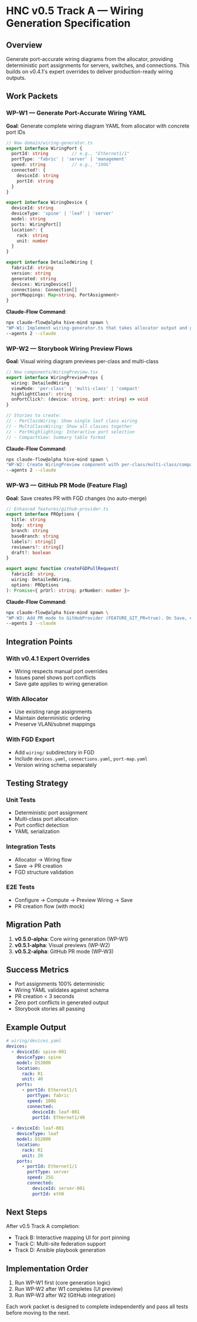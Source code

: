 # HNC v0.5 Track A — Wiring Generation Specification

## Overview
Generate port-accurate wiring diagrams from the allocator, providing deterministic port assignments for servers, switches, and connections. This builds on v0.4.1's expert overrides to deliver production-ready wiring outputs.

## Work Packets

### WP-W1 — Generate Port-Accurate Wiring YAML
**Goal**: Generate complete wiring diagram YAML from allocator with concrete port IDs

```typescript
// New domain/wiring-generator.ts
export interface WiringPort {
  portId: string         // e.g., "Ethernet1/1"
  portType: 'fabric' | 'server' | 'management'
  speed: string          // e.g., "100G"
  connected?: {
    deviceId: string
    portId: string
  }
}

export interface WiringDevice {
  deviceId: string
  deviceType: 'spine' | 'leaf' | 'server'
  model: string
  ports: WiringPort[]
  location?: {
    rack: string
    unit: number
  }
}

export interface DetailedWiring {
  fabricId: string
  version: string
  generated: string
  devices: WiringDevice[]
  connections: Connection[]
  portMappings: Map<string, PortAssignment>
}
```

**Claude-Flow Command**:
```bash
npx claude-flow@alpha hive-mind spawn \
"WP-W1: Implement wiring-generator.ts that takes allocator output and generates detailed port assignments. Map each uplink/downlink to specific ports (Ethernet1/1-48 for leaves, 1/1-32 for spines). Include server connections with NIC ports. Generate YAML with devices/connections/portMappings sections. Unit tests for deterministic port assignment. Exit: tsc + tests green."
--agents 2 --claude
```

### WP-W2 — Storybook Wiring Preview Flows
**Goal**: Visual wiring diagram previews per-class and multi-class

```typescript
// New components/WiringPreview.tsx
export interface WiringPreviewProps {
  wiring: DetailedWiring
  viewMode: 'per-class' | 'multi-class' | 'compact'
  highlightClass?: string
  onPortClick?: (device: string, port: string) => void
}

// Stories to create:
// - PerClassWiring: Show single leaf class wiring
// - MultiClassWiring: Show all classes together
// - PortHighlighting: Interactive port selection
// - CompactView: Summary table format
```

**Claude-Flow Command**:
```bash
npx claude-flow@alpha hive-mind spawn \
"WP-W2: Create WiringPreview component with per-class/multi-class/compact views. Visual port grid for switches, connection lines for links. Add 4 Storybook stories: PerClassWiring (single class focus), MultiClassWiring (all classes), PortHighlighting (click interactions), CompactView (table format). Use semantic selectors. Exit: build-storybook + test-storybook green."
--agents 2 --claude
```

### WP-W3 — GitHub PR Mode (Feature Flag)
**Goal**: Save creates PR with FGD changes (no auto-merge)

```typescript
// Enhanced features/github-provider.ts
export interface PROptions {
  title: string
  body: string
  branch: string
  baseBranch: string
  labels?: string[]
  reviewers?: string[]
  draft?: boolean
}

export async function createFGDPullRequest(
  fabricId: string,
  wiring: DetailedWiring,
  options: PROptions
): Promise<{ prUrl: string; prNumber: number }>
```

**Claude-Flow Command**:
```bash
npx claude-flow@alpha hive-mind spawn \
"WP-W3: Add PR mode to GitHubProvider (FEATURE_GIT_PR=true). On Save, create branch 'hnc-update/<fabricId>-<timestamp>', commit FGD + wiring YAML, open PR against main with title 'Update fabric <name>' and body with change summary. No auto-merge. Add Storybook story showing PR creation flow. Exit: integration test with mock GitHub API green."
--agents 2 --claude
```

## Integration Points

### With v0.4.1 Expert Overrides
- Wiring respects manual port overrides
- Issues panel shows port conflicts
- Save gate applies to wiring generation

### With Allocator
- Use existing range assignments
- Maintain deterministic ordering
- Preserve VLAN/subnet mappings

### With FGD Export
- Add `wiring/` subdirectory in FGD
- Include `devices.yaml`, `connections.yaml`, `port-map.yaml`
- Version wiring schema separately

## Testing Strategy

### Unit Tests
- Deterministic port assignment
- Multi-class port allocation
- Port conflict detection
- YAML serialization

### Integration Tests  
- Allocator → Wiring flow
- Save → PR creation
- FGD structure validation

### E2E Tests
- Configure → Compute → Preview Wiring → Save
- PR creation flow (with mock)

## Migration Path

1. **v0.5.0-alpha**: Core wiring generation (WP-W1)
2. **v0.5.1-alpha**: Visual previews (WP-W2)  
3. **v0.5.2-alpha**: GitHub PR mode (WP-W3)

## Success Metrics

- Port assignments 100% deterministic
- Wiring YAML validates against schema
- PR creation < 3 seconds
- Zero port conflicts in generated output
- Storybook stories all passing

## Example Output

```yaml
# wiring/devices.yaml
devices:
  - deviceId: spine-001
    deviceType: spine
    model: DS3000
    location:
      rack: R1
      unit: 40
    ports:
      - portId: Ethernet1/1
        portType: fabric
        speed: 100G
        connected:
          deviceId: leaf-001
          portId: Ethernet1/49
          
  - deviceId: leaf-001
    deviceType: leaf
    model: DS2000
    location:
      rack: R1
      unit: 20
    ports:
      - portId: Ethernet1/1
        portType: server
        speed: 25G
        connected:
          deviceId: server-001
          portId: eth0
```

## Next Steps

After v0.5 Track A completion:
- Track B: Interactive mapping UI for port pinning
- Track C: Multi-site federation support
- Track D: Ansible playbook generation

## Implementation Order

1. Run WP-W1 first (core generation logic)
2. Run WP-W2 after W1 completes (UI preview)
3. Run WP-W3 after W2 (GitHub integration)

Each work packet is designed to complete independently and pass all tests before moving to the next.